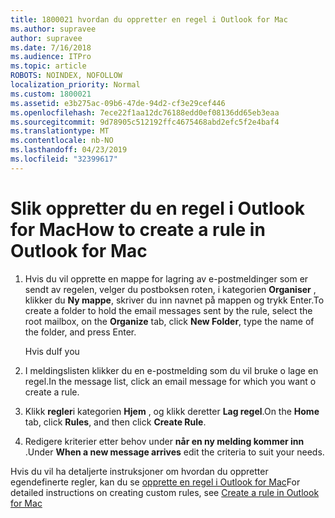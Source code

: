 ```yaml
---
title: 1800021 hvordan du oppretter en regel i Outlook for Mac
ms.author: supravee
author: supravee
ms.date: 7/16/2018
ms.audience: ITPro
ms.topic: article
ROBOTS: NOINDEX, NOFOLLOW
localization_priority: Normal
ms.custom: 1800021
ms.assetid: e3b275ac-09b6-47de-94d2-cf3e29cef446
ms.openlocfilehash: 7ece22f1aa12dc76188edd0ef08136dd65eb3eaa
ms.sourcegitcommit: 9d78905c512192ffc4675468abd2efc5f2e4baf4
ms.translationtype: MT
ms.contentlocale: nb-NO
ms.lasthandoff: 04/23/2019
ms.locfileid: "32399617"
---
```

# <a name="how-to-create-a-rule-in-outlook-for-mac"></a><span data-ttu-id="3692f-102">Slik oppretter du en regel i Outlook for Mac</span><span class="sxs-lookup"><span data-stu-id="3692f-102">How to create a rule in Outlook for Mac</span></span>

1. <span data-ttu-id="3692f-103">Hvis du vil opprette en mappe for lagring av e-postmeldinger som er sendt av regelen, velger du postboksen roten, i kategorien **Organiser** , klikker du **Ny mappe**, skriver du inn navnet på mappen og trykk Enter.</span><span class="sxs-lookup"><span data-stu-id="3692f-103">To create a folder to hold the email messages sent by the rule, select the root mailbox, on the **Organize** tab, click **New Folder**, type the name of the folder, and press Enter.</span></span>
    
    <span data-ttu-id="3692f-104">Hvis du</span><span class="sxs-lookup"><span data-stu-id="3692f-104">If you</span></span> 
    
2. <span data-ttu-id="3692f-105">I meldingslisten klikker du en e-postmelding som du vil bruke o lage en regel.</span><span class="sxs-lookup"><span data-stu-id="3692f-105">In the message list, click an email message for which you want o create a rule.</span></span>
    
3. <span data-ttu-id="3692f-106">Klikk **regler**i kategorien **Hjem** , og klikk deretter **Lag regel**.</span><span class="sxs-lookup"><span data-stu-id="3692f-106">On the **Home** tab, click **Rules**, and then click **Create Rule**.</span></span>
    
4. <span data-ttu-id="3692f-107">Redigere kriterier etter behov under **når en ny melding kommer inn** .</span><span class="sxs-lookup"><span data-stu-id="3692f-107">Under **When a new message arrives** edit the criteria to suit your needs.</span></span> 
    
<span data-ttu-id="3692f-108">Hvis du vil ha detaljerte instruksjoner om hvordan du oppretter egendefinerte regler, kan du se [opprette en regel i Outlook for Mac](https://aka.ms/AA1uy0v)</span><span class="sxs-lookup"><span data-stu-id="3692f-108">For detailed instructions on creating custom rules, see [Create a rule in Outlook for Mac](https://aka.ms/AA1uy0v)</span></span>
  

